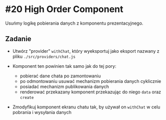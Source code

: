 # #20 High Order Component

Usuńmy logikę pobierania danych z komponentu prezentacyjnego.

## Zadanie

- Utwórz "provider" `withChat`, który wyeksportuj jako eksport nazwany z pliku `./src/providers/chat.js`
- Komponent ten powinien tak samo jak do tej pory:

  - pobierać dane chata po zamontowaniu
  - po odmontowaniu usuwać mechanizm pobierania danych cyklicznie
  - posiadać mechanizm publikowania danych
  - renderować przekazany komponent przekazując do niego `data` oraz `create`

- Zmodyfikuj komponent ekranu chatu tak, by używał on `withChat` w celu pobrania i wysyłania danych
